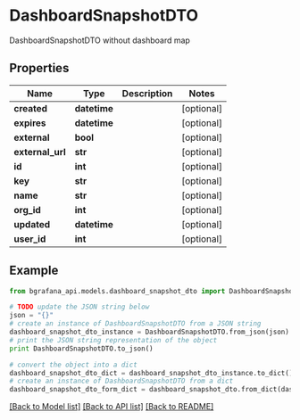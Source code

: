 # DashboardSnapshotDTO

DashboardSnapshotDTO without dashboard map

## Properties
Name | Type | Description | Notes
------------ | ------------- | ------------- | -------------
**created** | **datetime** |  | [optional] 
**expires** | **datetime** |  | [optional] 
**external** | **bool** |  | [optional] 
**external_url** | **str** |  | [optional] 
**id** | **int** |  | [optional] 
**key** | **str** |  | [optional] 
**name** | **str** |  | [optional] 
**org_id** | **int** |  | [optional] 
**updated** | **datetime** |  | [optional] 
**user_id** | **int** |  | [optional] 

## Example

```python
from bgrafana_api.models.dashboard_snapshot_dto import DashboardSnapshotDTO

# TODO update the JSON string below
json = "{}"
# create an instance of DashboardSnapshotDTO from a JSON string
dashboard_snapshot_dto_instance = DashboardSnapshotDTO.from_json(json)
# print the JSON string representation of the object
print DashboardSnapshotDTO.to_json()

# convert the object into a dict
dashboard_snapshot_dto_dict = dashboard_snapshot_dto_instance.to_dict()
# create an instance of DashboardSnapshotDTO from a dict
dashboard_snapshot_dto_form_dict = dashboard_snapshot_dto.from_dict(dashboard_snapshot_dto_dict)
```
[[Back to Model list]](../README.md#documentation-for-models) [[Back to API list]](../README.md#documentation-for-api-endpoints) [[Back to README]](../README.md)


